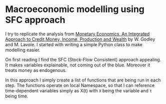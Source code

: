 # Macroeconomic modelling using SFC approach

I try to replicate the analysis from [Monetary Economics, An Integrated Approach to Credit,Money, Income, Production and Wealth](https://www.amazon.com/Monetary-Economics-Integrated-Approach-Production/dp/0230301843) by W. Godley and M. Lavoie. I started with writing a simple Python class to make modelling easier. 

On first reading I find the SFC (Stock-Flow Consistent) approach appealing. It makes variables explainable, not coming out of the blue. Moreover it treats money as endogenous. 

In this approach I simply create a list of functions that are being run in each step. The functions operate on local Namespace, so that I can reference time-dependent variables simply as X(t) with `X` being the variable and `t` being time. 